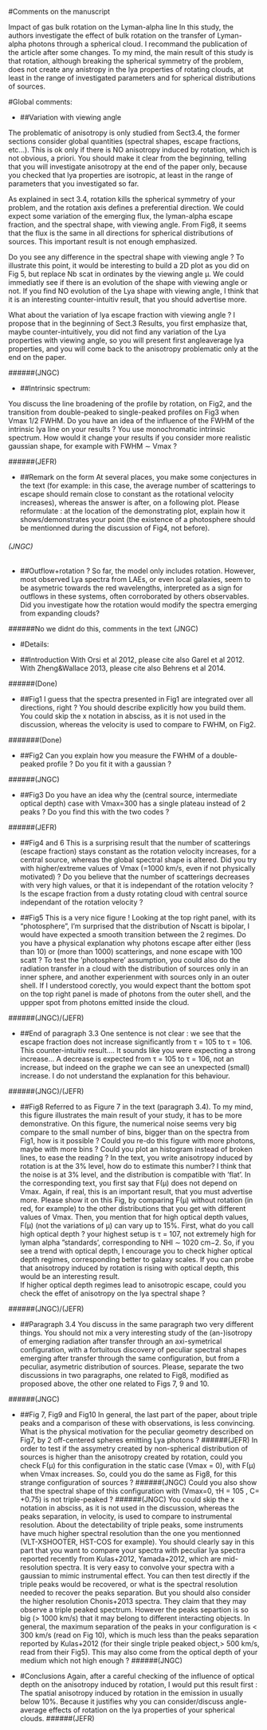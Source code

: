 #Comments on the manuscript

Impact of gas bulk rotation on the Lyman-alpha line
In this study, the authors investigate the effect of bulk rotation on the transfer of Lyman-alpha
photons through a spherical cloud. I recommand the publication of the article after some changes.
To my mind, the main result of this study is that rotation, although breaking the spherical symmetry
of the problem, does not create any anistropy in the lya properties of rotating clouds, at least in the
range of investigated parameters and for spherical distributions of sources.

#Global comments:

* ##Variation with viewing angle

The problematic of anisotropy is only studied from Sect3.4, the former sections consider global quantities
(spectral shapes, escape fractions, etc...). This is ok only if there is NO anisotropy induced by rotation,
which is not obvious, a priori. You should make it clear from the beginning, telling that you will
investigate anisotropy at the end of the paper only, because you checked that lya properties are isotropic,
at least in the range of parameters that you investigated so far.

As explained in sect 3.4, rotation kills the spherical symmetry of your problem, and the rotation axis
defines a preferential direction. We could expect some variation of the emerging flux, the lyman-alpha
escape fraction, and the spectral shape, with viewing angle. From Fig8, it seems that the flux is the same
in all directions for spherical distributions of sources. This important result is not enough emphasized.

Do you see any difference in the spectral shape with viewing angle ? To illustrate this point, it would
be interesting to build a 2D plot as you did on Fig 5, but replace Nb scat in ordinates by the viewing
angle μ. We could immediatly see if there is an evolution of the shape with viewing angle or not. If you
find NO evolution of the Lya shape with viewing angle, I think that it is an interesting counter-intuitiv
result, that you should advertise more.

What about the variation of lya escape fraction with viewing angle ?
I propose that in the beginning of Sect.3 Results, you first emphasize that, maybe counter-intuitively,
you did not find any variation of the Lya properties with viewing angle, so you will present first angleaverage
lya properties, and you will come back to the anisotropy problematic only at the end on the
paper.

######(JNGC)

* ##Intrinsic spectrum:

You discuss the line broadening of the profile by rotation, on Fig2, and the transition from double-peaked
to single-peaked profiles on Fig3 when Vmax 1/2 FWHM. Do you have an idea of the influence of the
FWHM of the intrinsic lya line on your results ? You use monochromatic intrinsic spectrum. How would
it change your results if you consider more realistic gaussian shape, for example with FWHM ∼ Vmax ?

######(JEFR)

* ##Remark on the form
At several places, you make some conjectures in the text (for example: in this case, the average number
of scatterings to escape should remain close to constant as the rotational velocity increases), whereas
the answer is after, on a following plot. Please reformulate : at the location of the demonstrating plot,
explain how it shows/demonstrates your point (the existence of a photosphere should be mentionned
during the discussion of Fig4, not before).

###### (JNGC)

* ##Outflow+rotation ?
So far, the model only includes rotation. However, most observed Lya spectra from LAEs, or even local
galaxies, seem to be asymetric towards the red wavelengths, interpreted as a sign for outflows in these
systems, often corroborated by others observables. Did you investigate how the rotation would modify
the spectra emerging from expanding clouds?

######No we didnt do this, comments in the text (JNGC)



* #Details:

* ##Introduction
With Orsi et al 2012, please cite also Garel et al 2012.
With Zheng&Wallace 2013, please cite also Behrens et al 2014.

######(Done)

* ##Fig1
I guess that the spectra presented in Fig1 are integrated over all directions, right ? You should describe
explicitly how you build them. You could skip the x notation in absciss, as it is not used in the discussion,
whereas the velocity is used to compare to FWHM, on Fig2.

#######(Done)

* ##Fig2
Can you explain how you measure the FWHM of a double-peaked profile ?
Do you fit it with a gaussian ?

######(JNGC)

* ##Fig3
Do you have an idea why the (central source, intermediate optical depth) case with Vmax=300 has a
single plateau instead of 2 peaks ? Do you find this with the two codes ?

######(JEFR)

* ##Fig4 and 6
This is a surprising result that the number of scatterings (escape fraction) stays constant as the rotation
velocity increases, for a central source, whereas the global spectral shape is altered. Did you try with
higher/extreme values of Vmax (=1000 km/s, even if not physically motivated) ? Do you believe that the
number of scatterings decreases with very high values, or that it is independant of the rotation velocity
? Is the escape fraction from a dusty rotating cloud with central source independant of the rotation
velocity ?

* ##Fig5
This is a very nice figure ! Looking at the top right panel, with its “photosphere”, I’m surprised that
the distribution of Nscatt is bipolar, I would have expected a smooth transition between the 2 regimes.
Do you have a physical explanation why photons escape after either (less than 10) or (more than 1000)
scatterings, and none escape with 100 scatt ?
To test the ’photosphere’ assumption, you could also do the radiation transfer in a cloud with the
distribution of sources only in an inner sphere, and another experienment with sources only in an outer
shell. If I understood corectly, you would expect thant the bottom spot on the top right panel is made
of photons from the outer shell, and the uppper spot from photons emitted inside the cloud.

######(JNGC)/(JEFR)

* ##End of paragraph 3.3
One sentence is not clear : we see that the escape fraction does not increase significantly from τ = 105 to
τ = 106. This counter-intuitiv result.... It sounds like you were expecting a strong increase... A decrease
is expected from τ = 105 to τ = 106, not an increase, but indeed on the graphe we can see an unexpected
(small) increase. I do not understand the explanation for this behaviour.

######(JNGC)/(JEFR)

* ##Fig8
Referred to as Figure 7 in the text (paragraph 3.4).
To my mind, this figure illustrates the main result of your study, it has to be more demonstrative.
On this figure, the numerical noise seems very big compare to the small number of bins, bigger than
on the spectra from Fig1, how is it possible ? Could you re-do this figure with more photons, maybe
with more bins ? Could you plot an histogram instead of broken lines, to ease the reading ? In the text,
you write anisotropy induced by rotation is at the 3% level, how do to estimate this number? I think
that the noise is at 3% level, and the distribution is compatible with ’flat’.
In the corresponding text, you first say that F(μ) does not depend on Vmax. Again, if real, this is an
important result, that you must advertise more. Please show it on this Fig, by comparing F(μ) without
rotation (in red, for example) to the other distributions that you get with different values of Vmax.
Then, you mention that for high optical depth values, F(μ) (not the variations of μ) can vary up to
15%. First, what do you call high optical depth ? your highest setup is τ = 107, not extremely high for
lyman alpha ”standards’, corresponding to NHI ∼ 1020 cm−2. So, if you see a trend with optical depth,
I encourage you to check higher optical depth regimes, corresponding better to galaxy scales. If you
can probe that anisotropy induced by rotation is rising with optical depth, this would be an interesting
result.  
If higher optical depth regimes lead to anisotropic escape, could you check the effet of anisotropy on
the lya spectral shape ?

######(JNGC)/(JEFR)

* ##Paragraph 3.4
You discuss in the same paragraph two very different things. You should not mix a very interesting study
of the (an-)isotropy of emerging radiation after transfer through an axi-symetrical configuration, with a
fortuitous discovery of peculiar spectral shapes emerging after transfer through the same configuration,
but from a peculiar, asymetric distribution of sources. Please, separate the two discussions in two
paragraphs, one related to Fig8, modified as proposed above, the other one related to Figs 7, 9 and 10.

######(JNGC)

* ##Fig 7, Fig9 and Fig10
In general, the last part of the paper, about triple peaks and a comparison of these with observations, is
less convincing.
What is the physical motivation for the peculiar geometry described on Fig7, by 2 off-centered spheres
emitting Lya photons ?
######(JEFR)
In order to test if the assymetry created by non-spherical distribution of sources is higher than the
anisotropy created by rotation, could you check F(μ) for this configuration in the static case (Vmax =
0), with F(μ) when Vmax increases. So, could you do the same as Fig8, for this strange configuration
of sources ?
######(JNGC)
Could you also show that the spectral shape of this configuration with (Vmax=0, τH = 105 , C=
+0.75) is not triple-peaked ?
######(JNGC)
You could skip the x notation in absciss, as it is not used in the discussion, whereas the peaks
separation, in velocity, is used to compare to instrumental resolution.
About the detectability of triple peaks, some instruments have much higher spectral resolution than
the one you mentionned (VLT-XSHOOTER, HST-COS for example). You should clearly say in this part
that you want to compare your spectra with peculiar lya spectra reported recently from Kulas+2012,
Yamada+2012, which are mid-resolution spectra. It is very easy to convolve your spectra with a gaussian
to mimic instrumental effect. You can then test directly if the triple peaks would be recovered, or what
is the spectral resolution needed to recover the peaks separation.
But you should also consider the higher resolution Chonis+2013 spectra. They claim that they
may observe a triple peaked spectrum. However the peaks separtion is so big (> 1000 km/s) that it
may belong to different interacting objects. In general, the maximum separation of the peaks in your
configuration is < 300 km/s (read on Fig 10), which is much less than the peaks separation reported
by Kulas+2012 (for their single triple peaked object,> 500 km/s, read from their Fig5). This may also
come from the optical depth of your medium which not high enough ?
######(JNGC)

* #Conclusions
Again, after a careful checking of the influence of optical depth on the anisotropy induced by rotation,
I would put this result first : The spatial anisotropy induced by rotation in the emission in usually
below 10%. Because it justifies why you can consider/discuss angle-average effects of rotation on the lya
properties of your spherical clouds.
######(JEFR)
